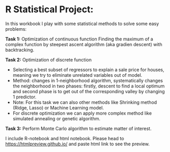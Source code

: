 # R Statistical Project: 

In this workbook I play with some statistical methods to solve some easy problems: 

**Task 1:** Optimization of continuous function
Finding the maximum of a complex function by steepest ascent algorithm (aka gradien descent) with backtracking.

**Task 2:** Optimization of discrete function
- Selecting a best subset of regressors to explain a sale price for houses, meaning we try to eliminate unrelated variables out of model.
- Method: changes in 1-neighborhood algorithm, systematically changes the neighborhood in two phases: firstly, descent to find a local optimum and second phase is to get out of the corresponding valley by changing 1 predictor.
- Note: For this task we can also other methods like Shrinking method (Ridge, Lasso) or Machine Learning model.
- For discrete optimization we can apply more complex method like simulated annealing or genetic algorithm.

**Task 3:** Perform Monte Carlo algorithm to estimate matter of interest.

I include R-notebook and html notebook. Please head to https://htmlpreview.github.io/ and paste html link to see the preview.
